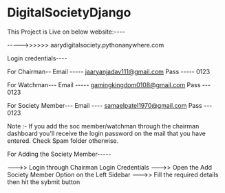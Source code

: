 # DigitalSocietyDjango


This Project is Live on below website:----

----->>>>>>   aarydigitalsociety.pythonanywhere.com




Login credentials----

For Chairman--
Email ----- jaaryanjadav111@gmail.com
Pass ----- 0123

For Watchman---
Email ----- gamingkingdom0108@gmail.com
Pass --- 0123

For Society Member---
Email ---- samaelpatel1970@gmail.com
Pass --- 0123


Note :- If you add the soc member/watchman through the chairman dashboard you'll receive the login password on the mail that you have entered.
        Check Spam folder otherwise.

For Adding the Society Member-----

--->> Login through Chairman Login Credentials
--->> Open the Add Society Member Option on the Left Sidebar
--->> Fill the required details then hit the sybmit button
